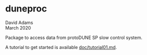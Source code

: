 # duneproc

David Adams  
March 2020

Package to access data from protoDUNE SP slow control system.

A tutorial to get started is available [doc/tutorial01.md](doc/tutorial01.md).
